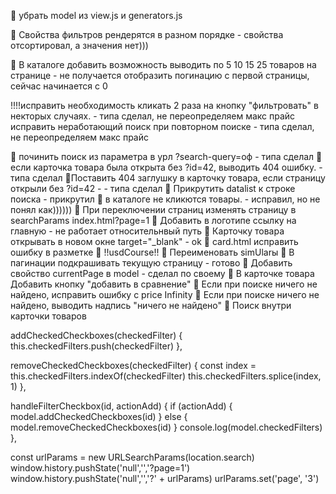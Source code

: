 🧨 убрать model из view.js и generators.js

🤔 Свойства фильтров рендерятся в разном порядке - свойства отсортировал, а значения нет)))

👀 В каталоге добавить возможность выводить по 5 10 15 25 товаров на странице - не получается отобразить погинацию с первой страницы, сейчас начинается с 0

!!!!исправить необходимость кликать 2 раза на кнопку "фильтровать" в некторых случаях. - типа сделал, не переопределяем макс прайс
исправить неработающий поиск при повторном поиске - типа сделал, не переопределяем макс прайс

🎉 починить поиск из параметра в урл ?search-query=оф - типа сделал
🎉если карточка товара была открыта без ?id=42, выводить 404 ошибку. - типа сделал
🎉Поставить 404 заглушку в карточку товара, если страницу открыли без ?id=42 - - типа сделал
🎉 Прикрутить datalist к строке поиска - прикрутил
🎉 в каталоге не кликются товары. - исправил, но не понял как))))))
🎉 При переключении страниц изменять страницу в searchParams index.html?page=1
🎉 Добавить в логотипе ссылку на главную - не работает относительнвый путь
🎉 Карточку товара открывать в новом окне target="\_blank" - ok
🎉 card.html исправить ошибку в разметке
🎉 !!usdCourse!!
🎉 Переименовать simUlarы
🎉 В пагинации подкрашивать текущую страницу - готово
🎉 Добавить свойство currentPage в model - сделал по своему
🎉 В карточке товара Добавить кнопку "добавить в сравнение"
🎉 Если при поиске ничего не найдено, исправить ошибку с price Infinity
🎉 Если при поиске ничего не найдено, выводить надпись "ничего не найдено"
🎉 Поиск внутри карточки товаров

addCheckedCheckboxes(checkedFilter) {
this.checkedFilters.push(checkedFilter)
},

removeCheckedCheckboxes(checkedFilter) {
const index = this.checkedFilters.indexOf(checkedFilter)
this.checkedFilters.splice(index, 1)
},

handleFilterCheckbox(id, actionAdd) {
if (actionAdd) {
model.addCheckedCheckboxes(id)
} else {
model.removeCheckedCheckboxes(id)
}
console.log(model.checkedFilters)
},

const urlParams = new URLSearchParams(location.search)
window.history.pushState('null','','?page=1')
window.history.pushState('null','','?' + urlParams)
urlParams.set('page', '3')
